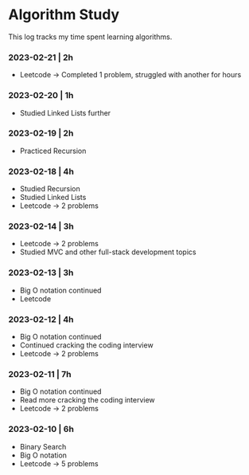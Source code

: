 # Algorithm Study

This log tracks my time spent learning algorithms. 

### 2023-02-21 | 2h
- Leetcode -> Completed 1 problem, struggled with another for hours

### 2023-02-20 | 1h
- Studied Linked Lists further

### 2023-02-19 | 2h
- Practiced Recursion

### 2023-02-18 | 4h
- Studied Recursion
- Studied Linked Lists
- Leetcode -> 2 problems

### 2023-02-14 | 3h
- Leetcode -> 2 problems
- Studied MVC and other full-stack development topics

### 2023-02-13 | 3h
- Big O notation continued
- Leetcode

### 2023-02-12 | 4h
- Big O notation continued
- Continued cracking the coding interview
- Leetcode -> 2 problems

### 2023-02-11 | 7h
- Big O notation continued
- Read more cracking the coding interview
- Leetcode -> 2 problems

### 2023-02-10 | 6h
- Binary Search
- Big O notation
- Leetcode -> 5 problems
